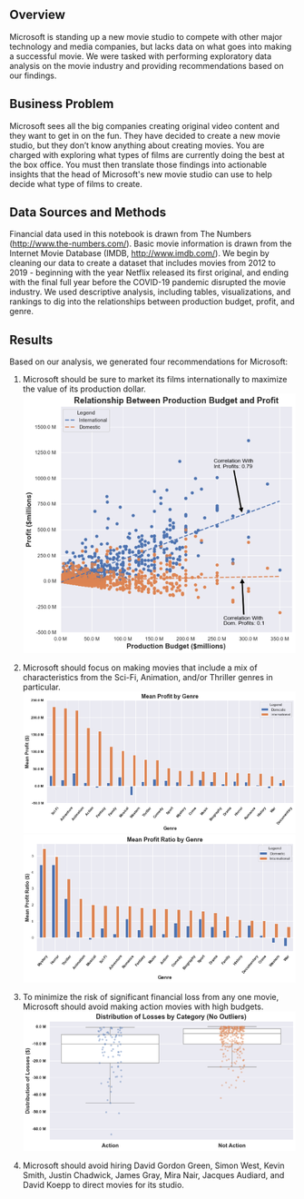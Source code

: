 ## Overview

Microsoft is standing up a new movie studio to compete with other major technology and media companies, but lacks data on what goes into making a successful movie. We were tasked with performing exploratory data analysis on the movie industry and providing recommendations based on our findings.


## Business Problem

Microsoft sees all the big companies creating original video content and they want to get in on the fun. They have decided to create a new movie studio, but they don’t know anything about creating movies. You are charged with exploring what types of films are currently doing the best at the box office. You must then translate those findings into actionable insights that the head of Microsoft's new movie studio can use to help decide what type of films to create.

## Data Sources and Methods

Financial data used in this notebook is drawn from The Numbers (http://www.the-numbers.com/). Basic movie information is drawn from the Internet Movie Database (IMDB, http://www.imdb.com/). We begin by cleaning our data to create a dataset that includes movies from 2012 to 2019 - beginning with the year Netflix released its first original, and ending with the final full year before the COVID-19 pandemic disrupted the movie industry. We used descriptive analysis, including tables, visualizations, and rankings to dig into the relationships between production budget, profit, and genre.

## Results

Based on our analysis, we generated four recommendations for Microsoft:
1. Microsoft should be sure to market its films internationally to maximize the value of its production dollar.
![profit_production_correlations](Images/prodbudget_profit_scatter.png)

2. Microsoft should focus on making movies that include a mix of characteristics from the Sci-Fi, Animation, and/or Thriller genres in particular.
![profits_by_genre](Images/profit_genre.png)
![profit_ratio_by_genre](Images/profitratio_genre.png)

3. To minimize the risk of significant financial loss from any one movie, Microsoft should avoid making action movies with high budgets.
![losses_by_category](losses_by_cat.png)

4. Microsoft should avoid hiring David Gordon Green, Simon West, Kevin Smith, Justin Chadwick, James Gray, Mira Nair, Jacques Audiard, and David Koepp to direct movies for its studio.

